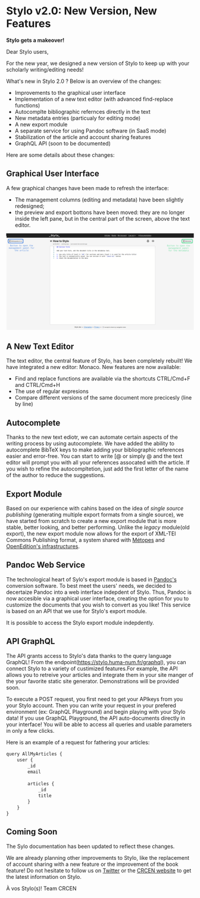 # Stylo v2.0: New Version, New Features

**Stylo gets a makeover!**

Dear Stylo users,

For the new year, we designed a new version of Stylo to keep up with your scholarly writing/editing needs!

What's new in Stylo 2.0 ? Below is an overview of the changes:
* Improvements to the graphical user interface
* Implementation of a new text editor (with advanced find-replace functions)
* Autocomplte bibliographic refernces directly in the text
* New metadata entries (particualy for editing mode)
* A new export module
* A separate service for using Pandoc software (in SaaS mode)
* Stabilization of the article and account sharing features
* GraphQL API (soon to be documented)

Here are some details about these changes: 

## Graphical User Interface
A few graphical changes have been made to refresh the interface:
* The management columns (editing and metadata) have been slightly redesigned;
* the preview and export bottons have been moved: they are no longer inside the left pane, but in the central part of the screen, above the text editor.

![interface](uploads/images/stylo-v2-interface-eng.png)

## A New Text Editor
The text editor, the central feature of Stylo, has been completely rebuilt! We have integrated a new editor: Monaco. New features are now available:
* Find and replace functions are available via the shortcuts CTRL/Cmd+F and CTRL/Cmd+H
* The use of regular expresions
* Compare different versions of the same document more precicesly (line by line)

## Autocomplete
Thanks to the new text ediotr, we can automate certain aspects of the writing process by using autocomplete. We have added the ability to autocomplete BibTeX keys to make adding your bibliographic references easier and error-free. You can start to write \[@ or simply @ and the text editor will prompt you with all your references assocated with the article. If you wish to refine the autocompltetion, just add the first letter of the name of the author to reduce the suggestions. 

## Export Module
Based on our experience with cahins based on the idea of *single source publishing* (generating multiple export formats from a single source), we have started from scratch to create a new export module that is more stable, better looking, and better performing. Unlike  the *legacy* module(old export), the new export module now allows for the export of XML-TEI Commons Publishing format, a system shared with [Métopes](http://www.metopes.fr/) and [OpenEdition's infrastructures](https://www.openedition.org/). 

## Pandoc Web Service
The technological heart of Sylo's export module is based in [Pandoc's](https://pandoc.org/) conversion software. To best meet the users' needs, we decided to decertaize Pandoc into a web interface indepdent of Stylo. Thus, Pandoc is now accesible via a graphical user interface, creating the option for you to customize the documents that you wish to convert as you like! This service is based on an API that we use for Stylo's export module. 

It is possible to access the Stylo export module indepdently. 

## API GraphQL
The API grants access to Stylo's data thanks to the query language GraphQL! From the endpoint(https://stylo.huma-num.fr/graphql), you can connect Stylo to a variety of custimized features.For example, the API allows you to retreive your articles and integrate them in your site manger of the your favorite static site generator. Demonstrations will be provided soon. 

To execute a POST request, you first need to get your APIkeys from you your Stylo account. Then you can write your request in your prefered environment (ex: GraphQL Playground) and begin playing with your Stylo data! If you use GraphQL Playground, the API auto-documents directly in your interface! You will be able to access all queries and usable parameters in only a few clicks.

Here is an example of a request for fathering your articles:

```
query AllMyArticles {
    user {
        _id
        email
        
        articles {
            _id
            title
        }
    }
}
```

## Coming Soon

The Sylo documentation has been updated to reflect these changes. 

We are already planning other improvements to Stylo, like the replacement of account sharing with a new feature or the improvement of the book feature! Do not hesitate to follow us on [Twitter](https://twitter.com/ENumeriques/) or the [CRCEN website](https://ecrituresnumeriques.ca/) to get the latest information on Stylo.


À vos Stylo(s)!
Team CRCEN



